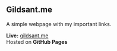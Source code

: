 ## Gildsant.me  
A simple webpage with my important links.  

**Live:** [gildsant.me](https://www.gildsant.me)  
Hosted on **GitHub Pages**
